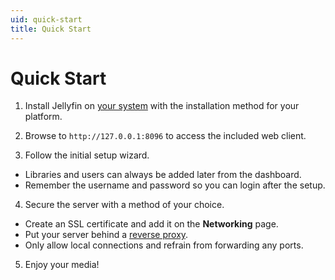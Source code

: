 ```yaml
---
uid: quick-start
title: Quick Start
---
```


# Quick Start

1. Install Jellyfin on [your system](xref:admin-installing) with the installation method for your platform.

2. Browse to `http://127.0.0.1:8096` to access the included web client.

3. Follow the initial setup wizard.

  * Libraries and users can always be added later from the dashboard.
  * Remember the username and password so you can login after the setup.

4. Secure the server with a method of your choice.

  * Create an SSL certificate and add it on the **Networking** page.
  * Put your server behind a [reverse proxy](xref:admin-reverse-proxy).
  * Only allow local connections and refrain from forwarding any ports.

5. Enjoy your media!
